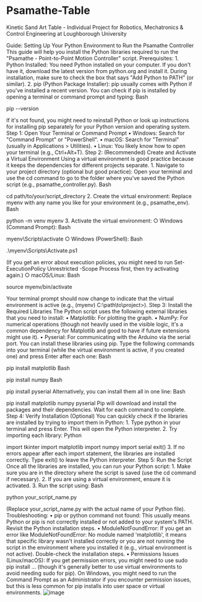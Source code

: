 # Psamathe-Table
Kinetic Sand Art Table - Individual Project for Robotics, Mechatronics &amp; Control Engineering at Loughborough University 

Guide: Setting Up Your Python Environment to Run the Psamathe Controller
This guide will help you install the Python libraries required to run the "Psamathe - Point-to-Point Motion Controller" script.
Prerequisites:
	1. Python Installed: You need Python installed on your computer. If you don't have it, download the latest version from python.org and install it. During installation, make sure to check the box that says "Add Python to PATH" (or similar).
	2. pip (Python Package Installer): pip usually comes with Python if you've installed a recent version. You can check if pip is installed by opening a terminal or command prompt and typing: 
Bash

pip --version

If it's not found, you might need to reinstall Python or look up instructions for installing pip separately for your Python version and operating system.
Step 1: Open Your Terminal or Command Prompt
	• Windows: Search for "Command Prompt" or "PowerShell".
	• macOS: Search for "Terminal" (usually in Applications > Utilities).
	• Linux: You likely know how to open your terminal (e.g., Ctrl+Alt+T).
Step 2: (Recommended) Create and Activate a Virtual Environment
Using a virtual environment is good practice because it keeps the dependencies for different projects separate.
	1. Navigate to your project directory (optional but good practice): Open your terminal and use the cd command to go to the folder where you've saved the Python script (e.g., psamathe_controller.py).
Bash

cd path/to/your/script_directory
	2. Create the virtual environment: Replace myenv with any name you like for your environment (e.g., psamathe_env).
Bash

python -m venv myenv
	3. Activate the virtual environment:
		○ Windows (Command Prompt): 
Bash

myenv\Scripts\activate
		○ Windows (PowerShell): 
Bash

.\myenv\Scripts\Activate.ps1

(If you get an error about execution policies, you might need to run Set-ExecutionPolicy Unrestricted -Scope Process first, then try activating again.)
		○ macOS/Linux: 
Bash

source myenv/bin/activate

Your terminal prompt should now change to indicate that the virtual environment is active (e.g., (myenv) C:\path\to\project>).
Step 3: Install the Required Libraries
The Python script uses the following external libraries that you need to install:
	• Matplotlib: For plotting the graph.
	• NumPy: For numerical operations (though not heavily used in the visible logic, it's a common dependency for Matplotlib and good to have if future extensions might use it).
	• Pyserial: For communicating with the Arduino via the serial port.
You can install these libraries using pip. Type the following commands into your terminal (while the virtual environment is active, if you created one) and press Enter after each one:
Bash

pip install matplotlib
Bash

pip install numpy
Bash

pip install pyserial
Alternatively, you can install them all in one line:
Bash

pip install matplotlib numpy pyserial
Pip will download and install the packages and their dependencies. Wait for each command to complete.
Step 4: Verify Installation (Optional)
You can quickly check if the libraries are installed by trying to import them in Python:
	1. Type python in your terminal and press Enter. This will open the Python interpreter.
	2. Try importing each library: 
Python

import tkinter
import matplotlib
import numpy
import serial
exit()
	3. If no errors appear after each import statement, the libraries are installed correctly. Type exit() to leave the Python interpreter.
Step 5: Run the Script
Once all the libraries are installed, you can run your Python script:
	1. Make sure you are in the directory where the script is saved (use the cd command if necessary).
	2. If you are using a virtual environment, ensure it is activated.
	3. Run the script using: 
Bash

python your_script_name.py

(Replace your_script_name.py with the actual name of your Python file).
Troubleshooting:
	• pip or python command not found: This usually means Python or pip is not correctly installed or not added to your system's PATH. Revisit the Python installation steps.
	• ModuleNotFoundError: If you get an error like ModuleNotFoundError: No module named 'matplotlib', it means that specific library wasn't installed correctly or you are not running the script in the environment where you installed it (e.g., virtual environment is not active). Double-check the installation steps.
	• Permissions Issues (Linux/macOS): If you get permission errors, you might need to use sudo pip install ... (though it's generally better to use virtual environments to avoid needing sudo for pip). On Windows, you might need to run the Command Prompt as an Administrator if you encounter permission issues, but this is less common for pip installs into user space or virtual environments.
![image](https://github.com/user-attachments/assets/267e889e-52b6-486b-a054-12cb5f0fd98c)
